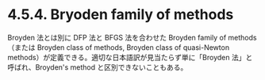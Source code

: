 # 4.5.4. Bryoden family of methods

Broyden 法とは別に DFP 法と BFGS 法を合わせた Broyden family of methods（または Broyden class of methods, Broyden class of quasi-Newton methods）が定義できる。適切な日本語訳が見当たらず単に「Broyden 法」と呼ばれ、Broyden's method と区別できないこともある。

